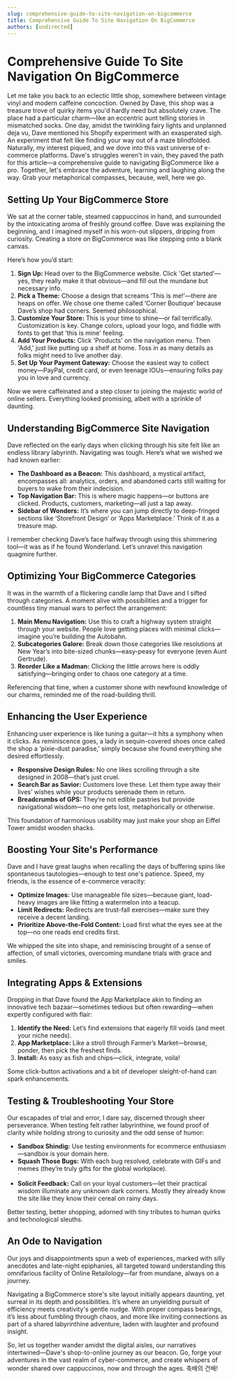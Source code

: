 ```yaml
---
slug: comprehensive-guide-to-site-navigation-on-bigcommerce
title: Comprehensive Guide To Site Navigation On BigCommerce
authors: [undirected]
---
```



# Comprehensive Guide To Site Navigation On BigCommerce

Let me take you back to an eclectic little shop, somewhere between vintage vinyl and modern caffeine concoction. Owned by Dave, this shop was a treasure trove of quirky items you'd hardly need but absolutely crave. The place had a particular charm—like an eccentric aunt telling stories in mismatched socks. One day, amidst the twinkling fairy lights and unplanned deja vu, Dave mentioned his Shopify experiment with an exasperated sigh. An experiment that felt like finding your way out of a maze blindfolded. Naturally, my interest piqued, and we dove into this vast universe of e-commerce platforms. Dave's struggles weren't in vain, they paved the path for this article—a comprehensive guide to navigating BigCommerce like a pro. Together, let's embrace the adventure, learning and laughing along the way. Grab your metaphorical compasses, because, well, here we go.

## Setting Up Your BigCommerce Store

We sat at the corner table, steamed cappuccinos in hand, and surrounded by the intoxicating aroma of freshly ground coffee. Dave was explaining the beginning, and I imagined myself in his worn-out slippers, dripping from curiosity. Creating a store on BigCommerce was like stepping onto a blank canvas. 

Here’s how you’d start:

1. **Sign Up:** Head over to the BigCommerce website. Click 'Get started'—yes, they really make it that obvious—and fill out the mundane but necessary info.
2. **Pick a Theme:** Choose a design that screams ‘This is me!’—there are heaps on offer. We chose one theme called ‘Corner Boutique’ because Dave’s shop had corners. Seemed philosophical.
3. **Customize Your Store:** This is your time to shine—or fail terrifically. Customization is key. Change colors, upload your logo, and fiddle with fonts to get that 'this is mine' feeling.
4. **Add Your Products:** Click 'Products' on the navigation menu. Then 'Add,' just like putting up a shelf at home. Toss in as many details as folks might need to live another day.
5. **Set Up Your Payment Gateway:** Choose the easiest way to collect money—PayPal, credit card, or even teenage IOUs—ensuring folks pay you in love and currency.

Now we were caffeinated and a step closer to joining the majestic world of online sellers. Everything looked promising, albeit with a sprinkle of daunting.

## Understanding BigCommerce Site Navigation

Dave reflected on the early days when clicking through his site felt like an endless library labyrinth. Navigating was tough. Here’s what we wished we had known earlier:

- **The Dashboard as a Beacon:** This dashboard, a mystical artifact, encompasses all: analytics, orders, and abandoned carts still waiting for buyers to wake from their indecision.
- **Top Navigation Bar:** This is where magic happens—or buttons are clicked. Products, customers, marketing—all just a tap away.
- **Sidebar of Wonders:** It’s where you can jump directly to deep-fringed sections like ‘Storefront Design’ or ‘Apps Marketplace.’ Think of it as a treasure map.
  
I remember checking Dave’s face halfway through using this shimmering tool—it was as if he found Wonderland. Let’s unravel this navigation quagmire further.

## Optimizing Your BigCommerce Categories

It was in the warmth of a flickering candle lamp that Dave and I sifted through categories. A moment alive with possibilities and a trigger for countless tiny manual wars to perfect the arrangement:

1. **Main Menu Navigation:** Use this to craft a highway system straight through your website. People love getting places with minimal clicks—imagine you’re building the Autobahn.
2. **Subcategories Galore:** Break down those categories like resolutions at New Year’s into bite-sized chunks—easy-peasy for everyone (even Aunt Gertrude).
3. **Reorder Like a Madman:** Clicking the little arrows here is oddly satisfying—bringing order to chaos one category at a time.

Referencing that time, when a customer shone with newfound knowledge of our charms, reminded me of the road-building thrill.

## Enhancing the User Experience

Enhancing user experience is like tuning a guitar—it hits a symphony when it clicks. As reminiscence goes, a lady in sequin-covered shoes once called the shop a ‘pixie-dust paradise,’ simply because she found everything she desired effortlessly.

- **Responsive Design Rules:** No one likes scrolling through a site designed in 2008—that’s just cruel.
- **Search Bar as Savior:** Customers love these. Let them type away their lives’ wishes while your products serenade them in return.
- **Breadcrumbs of GPS:** They’re not edible pastries but provide navigational wisdom—no one gets lost, metaphorically or otherwise.

This foundation of harmonious usability may just make your shop an Eiffel Tower amidst wooden shacks.

## Boosting Your Site's Performance

Dave and I have great laughs when recalling the days of buffering spins like spontaneous tautologies—enough to test one's patience. Speed, my friends, is the essence of e-commerce veracity:

- **Optimize Images:** Use manageable file sizes—because giant, load-heavy images are like fitting a watermelon into a teacup.
- **Limit Redirects:** Redirects are trust-fall exercises—make sure they receive a decent landing.
- **Prioritize Above-the-Fold Content:** Load first what the eyes see at the top—no one reads end credits first.

We whipped the site into shape, and reminiscing brought of a sense of affection, of small victories, overcoming mundane trials with grace and smiles.

## Integrating Apps & Extensions

Dropping in that Dave found the App Marketplace akin to finding an innovative tech bazaar—sometimes tedious but often rewarding—when expertly configured with flair:

1. **Identify the Need:** Let’s find extensions that eagerly fill voids (and meet your niche needs).
2. **App Marketplace:** Like a stroll through Farmer’s Market—browse, ponder, then pick the freshest finds.
3. **Install:** As easy as fish and chips—click, integrate, voila!

Some click-button activations and a bit of developer sleight-of-hand can spark enhancements.

## Testing & Troubleshooting Your Store

Our escapades of trial and error, I dare say, discerned through sheer perseverance. When testing felt rather labyrinthine, we found proof of clarity while holding strong to curiosity and the odd sense of humor:

- **Sandbox Shindig:** Use testing environments for ecommerce enthusiasm—sandbox is your domain here.
- **Squash Those Bugs:** With each bug resolved, celebrate with GIFs and memes (they’re truly gifts for the global workplace).</br>`
- **Solicit Feedback:** Call on your loyal customers—let their practical wisdom illuminate any unknown dark corners. Mostly they already know the site like they know their cereal on rainy days.

Better testing, better shopping, adorned with tiny tributes to human quirks and technological sleuths.

## An Ode to Navigation

Our joys and disappointments spun a web of experiences, marked with silly anecdotes and late-night epiphanies, all targeted toward understanding this omnifarious facility of Online Retailology—far from mundane, always on a journey.

Navigating a BigCommerce store's site layout initially appears daunting, yet surreal in its depth and possibilities. It’s where an unyielding pursuit of efficiency meets creativity's gentle nudge. With proper compass bearings, it’s less about fumbling through chaos, and more like inviting connections as part of a shared labyrinthine adventure, laden with laughter and profound insight.

So, let us together wander amidst the digital aisles, our narratives intertwined—Dave's shop-to-online journey as our beacon. Go, forge your adventures in the vast realm of cyber-commerce, and create whispers of wonder shared over cappuccinos, now and through the ages. 축배의 건배!